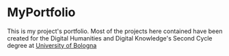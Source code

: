 # MyPortfolio
This is my project's portfolio. Most of the projects here contained have been created for the Digital Humanities and Digital Knowledge's Second Cycle degree at <a href="https://www.unibo.it/it">University of Bologna</a>
